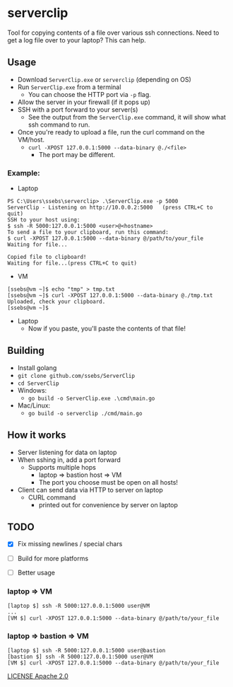 # serverclip

Tool for copying contents of a file over various ssh connections. Need to get a log file over to your laptop? This can help.


## Usage
- Download `ServerClip.exe` or `serverclip` (depending on OS)
- Run `ServerClip.exe` from a terminal
  - You can choose the HTTP port via `-p` flag.
- Allow the server in your firewall (if it pops up)
- SSH with a port forward to your server(s)
  - See the output from the `ServerClip.exe` command, it will show what ssh command to run.
- Once you're ready to upload a file, run the curl command on the VM/host.
  - `curl -XPOST 127.0.0.1:5000 --data-binary @./<file>`
    - The port may be different.

### Example:
- Laptop
```
PS C:\Users\ssebs\serverclip> .\ServerClip.exe -p 5000
ServerClip - Listening on http://10.0.0.2:5000   (press CTRL+C to quit)
SSH to your host using:
$ ssh -R 5000:127.0.0.1:5000 <user>@<hostname>
To send a file to your clipboard, run this command:
$ curl -XPOST 127.0.0.1:5000 --data-binary @/path/to/your_file
Waiting for file...

Copied file to clipboard!
Waiting for file...(press CTRL+C to quit)
```

- VM
```
[ssebs@vm ~]$ echo "tmp" > tmp.txt
[ssebs@vm ~]$ curl -XPOST 127.0.0.1:5000 --data-binary @./tmp.txt 
Uploaded, check your clipboard.
[ssebs@vm ~]$ 
```
- Laptop
  - Now if you paste, you'll paste the contents of that file!


## Building
- Install golang
- `git clone github.com/ssebs/ServerClip`
- `cd ServerClip`
- Windows:
  - `go build -o ServerClip.exe .\cmd\main.go`
- Mac/Linux:
  - `go build -o serverclip ./cmd/main.go`


## How it works
- Server listening for data on laptop
- When sshing in, add a port forward
  - Supports multiple hops
    - laptop => bastion host => VM
    - The port you choose must be open on all hosts!
- Client can send data via HTTP to server on laptop
  - CURL command
    - printed out for convenience by server on laptop

## TODO
- [x] Fix missing newlines / special chars
- [ ] Build for more platforms
- [ ] Better usage


### laptop => VM
```
[laptop $] ssh -R 5000:127.0.0.1:5000 user@VM
...
[VM $] curl -XPOST 127.0.0.1:5000 --data-binary @/path/to/your_file
```

### laptop => bastion => VM
```
[laptop $] ssh -R 5000:127.0.0.1:5000 user@bastion
[bastion $] ssh -R 5000:127.0.0.1:5000 user@VM
[VM $] curl -XPOST 127.0.0.1:5000 --data-binary @/path/to/your_file
```

[LICENSE Apache 2.0](./LICENSE)
